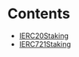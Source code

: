 

# Contents
- [IERC20Staking](IERC20Staking.sol/abstract.IERC20Staking.md)
- [IERC721Staking](IERC721Staking.sol/abstract.IERC721Staking.md)
